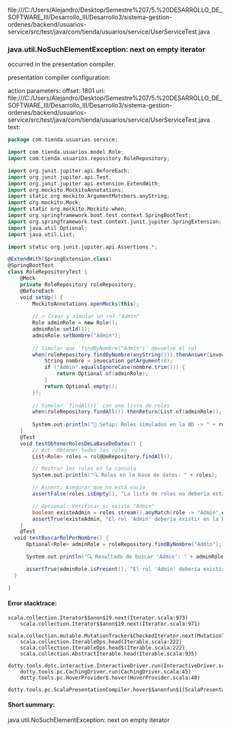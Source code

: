 file:///C:/Users/Alejandro/Desktop/Semestre%207/5.%20DESARROLLO_DE_SOFTWARE_III/Desarrollo_III/Desarrollo3/sistema-gestion-ordenes/backend/usuarios-service/src/test/java/com/tienda/usuarios/service/UserServiceTest.java
### java.util.NoSuchElementException: next on empty iterator

occurred in the presentation compiler.

presentation compiler configuration:


action parameters:
offset: 1801
uri: file:///C:/Users/Alejandro/Desktop/Semestre%207/5.%20DESARROLLO_DE_SOFTWARE_III/Desarrollo_III/Desarrollo3/sistema-gestion-ordenes/backend/usuarios-service/src/test/java/com/tienda/usuarios/service/UserServiceTest.java
text:
```scala
package com.tienda.usuarios.service;

import com.tienda.usuarios.model.Role;
import com.tienda.usuarios.repository.RoleRepository;

import org.junit.jupiter.api.BeforeEach;
import org.junit.jupiter.api.Test;
import org.junit.jupiter.api.extension.ExtendWith;
import org.mockito.MockitoAnnotations;
import static org.mockito.ArgumentMatchers.anyString;
import org.mockito.Mock;
import static org.mockito.Mockito.when;
import org.springframework.boot.test.context.SpringBootTest;
import org.springframework.test.context.junit.jupiter.SpringExtension;
import java.util.Optional;
import java.util.List;

import static org.junit.jupiter.api.Assertions.*;

@ExtendWith(SpringExtension.class)
@SpringBootTest
class RoleRepositoryTest {
    @Mock
    private RoleRepository roleRepository;
    @BeforeEach
    void setUp() {
        MockitoAnnotations.openMocks(this);
    
        // 🔥 Crear y simular un rol "Admin"
        Role adminRole = new Role();
        adminRole.setId(1);
        adminRole.setNombre("Admin");
    
        // Simular que `findByNombre("Admin")` devuelve el rol
        when(roleRepository.findByNombre(anyString())).thenAnswer(invocation -> {
            String nombre = invocation.getArgument(0);
            if ("Admin".equalsIgnoreCase(nombre.trim())) {
                return Optional.of(adminRole);
            }
            return Optional.empty();
        });
    
        // Simular `findAll()` con una lista de roles
        when(roleRepository.findAll()).thenReturn(List.of(adminRole));
    
        System.out.println("📌 Setup: Roles simulados en la BD -> " + roleRepository.findAll());
    }
    @Test
    void testObtenerRolesDeLaBaseDeDatos() {
        // Act: Obtener todos los roles
        List<Role> roles = rol@@eRepository.findAll();

        // Mostrar los roles en la consola
        System.out.println("🔍 Roles en la base de datos: " + roles);

        // Assert: Asegurar que no está vacío
        assertFalse(roles.isEmpty(), "La lista de roles no debería estar vacía");

        // Opcional: Verificar si existe "Admin"
        boolean existeAdmin = roles.stream().anyMatch(role -> "Admin".equalsIgnoreCase(role.getNombre()));
        assertTrue(existeAdmin, "El rol 'Admin' debería existir en la base de datos");
    }
    @Test
  void testBuscarRolPorNombre() {
      Optional<Role> adminRole = roleRepository.findByNombre("Admin");

      System.out.println("🔍 Resultado de buscar 'Admin': " + adminRole);

      assertTrue(adminRole.isPresent(), "El rol 'Admin' debería existir en la base de datos");
  }

}

```



#### Error stacktrace:

```
scala.collection.Iterator$$anon$19.next(Iterator.scala:973)
	scala.collection.Iterator$$anon$19.next(Iterator.scala:971)
	scala.collection.mutable.MutationTracker$CheckedIterator.next(MutationTracker.scala:76)
	scala.collection.IterableOps.head(Iterable.scala:222)
	scala.collection.IterableOps.head$(Iterable.scala:222)
	scala.collection.AbstractIterable.head(Iterable.scala:935)
	dotty.tools.dotc.interactive.InteractiveDriver.run(InteractiveDriver.scala:164)
	dotty.tools.pc.CachingDriver.run(CachingDriver.scala:45)
	dotty.tools.pc.HoverProvider$.hover(HoverProvider.scala:40)
	dotty.tools.pc.ScalaPresentationCompiler.hover$$anonfun$1(ScalaPresentationCompiler.scala:389)
```
#### Short summary: 

java.util.NoSuchElementException: next on empty iterator